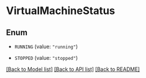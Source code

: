 # VirtualMachineStatus

## Enum


* `RUNNING` (value: `"running"`)

* `STOPPED` (value: `"stopped"`)


[[Back to Model list]](../README.md#documentation-for-models) [[Back to API list]](../README.md#documentation-for-api-endpoints) [[Back to README]](../README.md)


